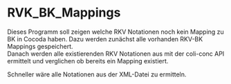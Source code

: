 # RVK_BK_Mappings
Dieses Programm soll zeigen welche RKV Notationen noch kein Mapping zu BK in Cocoda haben. Dazu werden zunächst alle vorhanden RKV-BK Mappings gespeichert.  
Danach werden alle existierenden RKV Notationen aus mit der coli-conc API ermittelt und verglichen ob bereits ein Mapping existiert.

Schneller wäre alle Notationen aus der XML-Datei zu ermitteln.
